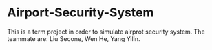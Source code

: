 # Airport-Security-System

This is a term project in order to simulate airprot security system.
The teammate are: Liu Secone, Wen He, Yang Yilin.
